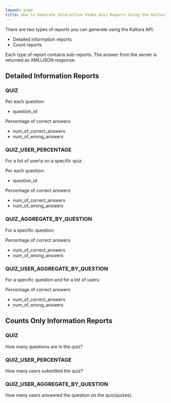 ```yaml
---
layout: page
title: How to Generate Interactive Video Quiz Reports Using the Kaltura API?
---
```



There are two types of reports you can generate using the Kaltura API:

* Detailed information reports
* Count reports

Each type of report contains sub-reports.
The answer from the server is returned as XML\JSON response.

## Detailed Information Reports  

### QUIZ  

Per each question:

* question_id

Percentage of correct answers

* num_of_correct_answers
* num_of_wrong_answers

### QUIZ_USER_PERCENTAGE

For a list of user\s on a specific quiz:

Per each question:

* question_id

Percentage of correct answers

* num_of_correct_answers
* num_of_wrong_answers

### QUIZ_AGGREGATE_BY_QUESTION

For a specific question:

Percentage of correct answers

* num_of_correct_answers
* num_of_wrong_answers

### QUIZ_USER_AGGREGATE_BY_QUESTION

For a specific question and for a list of users:

Percentage of correct answers

* num_of_correct_answers
* num_of_wrong_answers

## Counts Only Information Reports

### QUIZ

How many questions are in the quiz?

### QUIZ_USER_PERCENTAGE

How many users submitted the quiz?

### QUIZ_USER_AGGREGATE_BY_QUESTION

How many users answered the question on the quiz(quizes).
